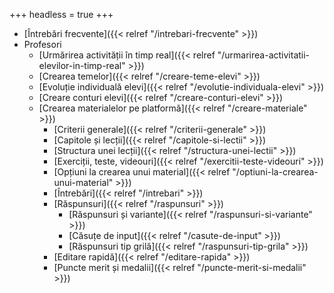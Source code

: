 +++
headless = true
+++

- [Întrebări frecvente]({{< relref "/intrebari-frecvente" >}})
- Profesori
  - [Urmărirea activității în timp real]({{< relref "/urmarirea-activitatii-elevilor-in-timp-real" >}})
  - [Crearea temelor]({{< relref "/creare-teme-elevi" >}})
  - [Evoluție individuală elevi]({{< relref "/evolutie-individuala-elevi" >}})
  - [Creare conturi elevi]({{< relref "/creare-conturi-elevi" >}})
  - [Crearea materialelor pe platformă]({{< relref "/creare-materiale" >}})
    - [Criterii generale]({{< relref "/criterii-generale" >}})
    - [Capitole și lecții]({{< relref "/capitole-si-lectii" >}})
    - [Structura unei lecții]({{< relref "/structura-unei-lectii" >}})
    - [Exerciții, teste, videouri]({{< relref "/exercitii-teste-videouri" >}})
    - [Opțiuni la crearea unui material]({{< relref "/optiuni-la-crearea-unui-material" >}})
    - [Întrebări]({{< relref "/intrebari" >}})
    - [Răspunsuri]({{< relref "/raspunsuri" >}})
      - [Răspunsuri și variante]({{< relref "/raspunsuri-si-variante" >}})
      - [Căsuțe de input]({{< relref "/casute-de-input" >}})
      - [Răspunsuri tip grilă]({{< relref "/raspunsuri-tip-grila" >}})
    - [Editare rapidă]({{< relref "/editare-rapida" >}})
    - [Puncte merit și medalii]({{< relref "/puncte-merit-si-medalii" >}})
    <!-- - [Concurs creare materiale]({{< relref "/concurs-creare-materiale" >}}) -->
